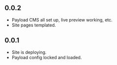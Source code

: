 ## 0.0.2

- Payload CMS all set up, live preview working, etc.
- Site pages templated.

## 0.0.1

- Site is deploying.
- Payload config locked and loaded.

